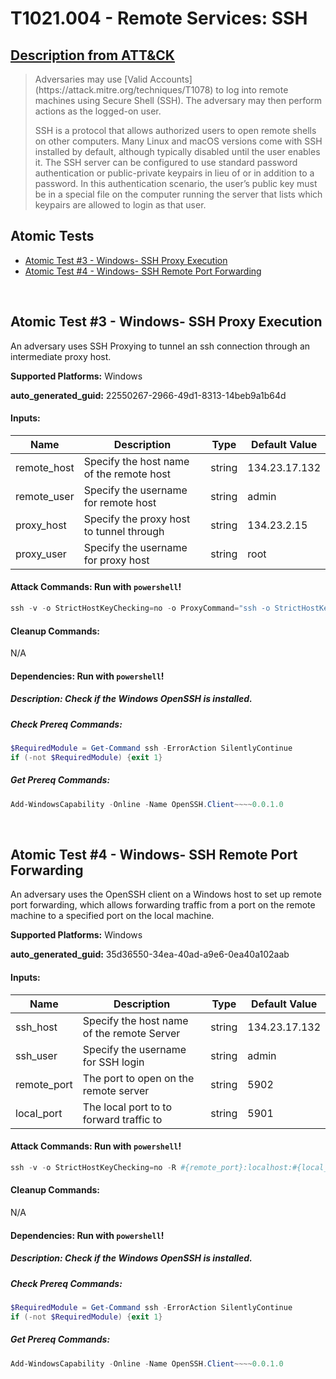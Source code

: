 # T1021.004 - Remote Services: SSH
## [Description from ATT&CK](https://attack.mitre.org/techniques/T1021/004)
<blockquote>Adversaries may use [Valid Accounts](https://attack.mitre.org/techniques/T1078) to log into remote machines using Secure Shell (SSH). The adversary may then perform actions as the logged-on user.

SSH is a protocol that allows authorized users to open remote shells on other computers. Many Linux and macOS versions come with SSH installed by default, although typically disabled until the user enables it. The SSH server can be configured to use standard password authentication or public-private keypairs in lieu of or in addition to a password. In this authentication scenario, the user’s public key must be in a special file on the computer running the server that lists which keypairs are allowed to login as that user.</blockquote>

## Atomic Tests

- [Atomic Test #3 - Windows- SSH Proxy Execution](#atomic-test-3---windows---ssh-proxy-execution)
- [Atomic Test #4 - Windows- SSH Remote Port Forwarding](#atomic-test-4---windows---ssh-remote-port-forwarding)



<br/>

## Atomic Test #3 - Windows- SSH Proxy Execution
An adversary uses SSH Proxying to tunnel an ssh connection through an intermediate proxy host.

**Supported Platforms:** Windows


**auto_generated_guid:** 22550267-2966-49d1-8313-14beb9a1b64d <!-- Generated using [guid]::NewGuid() -->

#### Inputs:
|    Name     |                 Description                |  Type  | Default Value |
|-------------|--------------------------------------------|--------|---------------|
| remote_host |  Specify the host name of the remote host  | string | 134.23.17.132 |
| remote_user |    Specify the username for remote host    | string |     admin     | 
| proxy_host  |  Specify the proxy host to tunnel through  | string | 134.23.2.15   |
| proxy_user  |    Specify the username for proxy host     | string |     root      |



#### Attack Commands: Run with `powershell`!  


```powershell
ssh -v -o StrictHostKeyChecking=no -o ProxyCommand="ssh -o StrictHostKeyChecking=no -W %h:%p #{proxy_user}@#{proxy_host}" #{remote_user}@#{remote_host} "echo 'Connected'"
```

#### Cleanup Commands:
N/A

#### Dependencies:  Run with `powershell`!
##### Description: Check if the Windows OpenSSH is installed.
##### Check Prereq Commands:
```powershell
$RequiredModule = Get-Command ssh -ErrorAction SilentlyContinue
if (-not $RequiredModule) {exit 1}
```
##### Get Prereq Commands:
```powershell
Add-WindowsCapability -Online -Name OpenSSH.Client~~~~0.0.1.0
```


<br/>

## Atomic Test #4 - Windows- SSH Remote Port Forwarding
An adversary uses the OpenSSH client on a Windows host to set up remote port forwarding, which allows 
forwarding traffic from a port on the remote machine to a specified port on the local machine.

**Supported Platforms:** Windows


**auto_generated_guid:** 35d36550-34ea-40ad-a9e6-0ea40a102aab <!-- Generated using [guid]::NewGuid() -->

#### Inputs:
|    Name     |                 Description                |  Type  | Default Value |
|-------------|--------------------------------------------|--------|---------------|
|   ssh_host  | Specify the host name of the remote Server | string | 134.23.17.132 |
|   ssh_user  |     Specify the username for SSH login     | string |     admin     |  
| remote_port |   The port to open on the remote server    | string |      5902     |
|  local_port |  The local port to to forward traffic to   | string |      5901     |



#### Attack Commands: Run with `powershell`!  


```powershell
ssh -v -o StrictHostKeyChecking=no -R #{remote_port}:localhost:#{local_port} #{ssh_user}@#{ssh_host}
```

#### Cleanup Commands:
N/A

#### Dependencies:  Run with `powershell`!
##### Description: Check if the Windows OpenSSH is installed.
##### Check Prereq Commands:
```powershell
$RequiredModule = Get-Command ssh -ErrorAction SilentlyContinue
if (-not $RequiredModule) {exit 1}
```
##### Get Prereq Commands:
```powershell
Add-WindowsCapability -Online -Name OpenSSH.Client~~~~0.0.1.0
```


<br/>